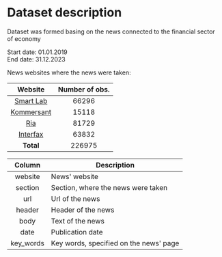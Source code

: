 # Dataset description

Dataset was formed basing on the news connected to the financial sector of economy

Start date: 01.01.2019  
End date: 31.12.2023

News websites where the news were taken: 

| Website | Number of obs. |
|:------:|:------:|
|[Smart Lab](https://smart-lab.ru/news/)|66296|
|[Kommersant](https://www.kommersant.ru/finance?from=burger)|15118|
|[Ria](https://ria.ru/economy/)|81729|
|[Interfax](https://www.interfax.ru/business/)|63832|
|**Total**|226975|

| Column | Description |
|:------:|------|
| website | News' website |
| section | Section, where the news were taken |
| url | Url of the news |
| header | Header of the news |
| body | Text of the news |
| date | Publication date |
| key_words | Key words, specified on the news' page |